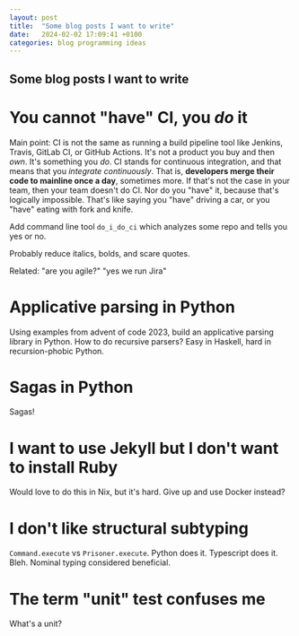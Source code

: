 ```yaml
---
layout: post
title:  "Some blog posts I want to write"
date:   2024-02-02 17:09:41 +0100
categories: blog programming ideas
---
```


## Some blog posts I want to write
# You cannot "have" CI, you *do* it
Main point: CI is not the same as running a build pipeline tool like Jenkins, Travis, GitLab CI, or GitHub Actions. It's not a product you buy and then *own*. It's something you *do*. CI stands for continuous integration, and that means that you *integrate continuously*. That is, **developers merge their code to mainline once a day**, sometimes more. If that's not the case in your team, then your team doesn't do CI. Nor do you "have" it, because that's logically impossible. That's like saying you "have" driving a car, or you "have" eating with fork and knife.

Add command line tool `do_i_do_ci` which analyzes some repo and tells you yes or no.

Probably reduce italics, bolds, and scare quotes.

Related: "are you agile?" "yes we run Jira"

# Applicative parsing in Python
Using examples from advent of code 2023, build an applicative parsing library in Python. How to do recursive parsers? Easy in Haskell, hard in recursion-phobic Python.

# Sagas in Python
Sagas!

# I want to use Jekyll but I don't want to install Ruby
Would love to do this in Nix, but it's hard. Give up and use Docker instead?

# I don't like structural subtyping
`Command.execute` vs `Prisoner.execute`. Python does it. Typescript does it. Bleh. Nominal typing considered beneficial.

# The term "unit" test confuses me
What's a unit?
